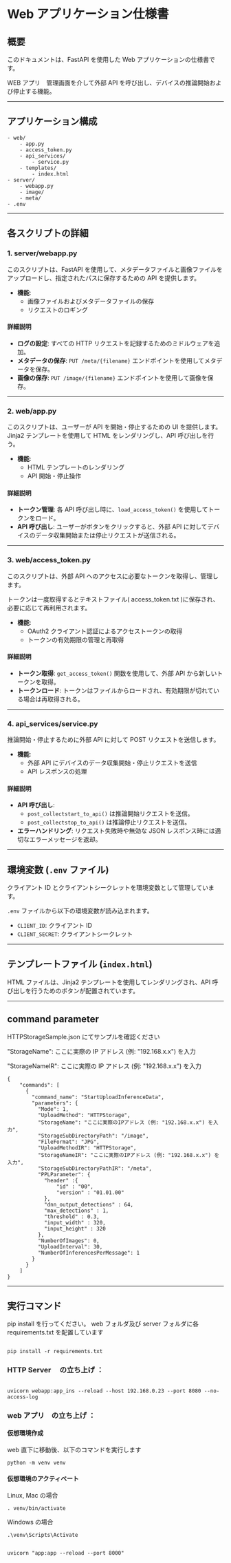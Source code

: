 # Web アプリケーション仕様書

## 概要

このドキュメントは、FastAPI を使用した Web アプリケーションの仕様書です。

WEB アプリ　管理画面を介して外部 API を呼び出し、デバイスの推論開始および停止する機能。

---

## アプリケーション構成

```
- web/
    - app.py
    - access_token.py
    - api_services/
        - service.py
    - templates/
        - index.html
- server/
    - webapp.py
    - image/
    - meta/
- .env
```

---

## 各スクリプトの詳細

### 1. server/webapp.py

このスクリプトは、FastAPI を使用して、メタデータファイルと画像ファイルをアップロードし、指定されたパスに保存するための API を提供します。

- **機能**:
  - 画像ファイルおよびメタデータファイルの保存
  - リクエストのロギング

#### 詳細説明

- **ログの設定**: すべての HTTP リクエストを記録するためのミドルウェアを追加。
- **メタデータの保存**: `PUT /meta/{filename}` エンドポイントを使用してメタデータを保存。
- **画像の保存**: `PUT /image/{filename}` エンドポイントを使用して画像を保存。

---

### 2. web/app.py

このスクリプトは、ユーザーが API を開始・停止するための UI を提供します。Jinja2 テンプレートを使用して HTML をレンダリングし、API 呼び出しを行う。

- **機能**:
  - HTML テンプレートのレンダリング
  - API 開始・停止操作

#### 詳細説明

- **トークン管理**: 各 API 呼び出し時に、`load_access_token()` を使用してトークンをロード。
- **API 呼び出し**: ユーザーがボタンをクリックすると、外部 API に対してデバイスのデータ収集開始または停止リクエストが送信される。

---

### 3. web/access_token.py

このスクリプトは、外部 API へのアクセスに必要なトークンを取得し、管理します。

トークンは一度取得するとテキストファイル( access_token.txt )に保存され、必要に応じて再利用されます。

- **機能**:
  - OAuth2 クライアント認証によるアクセストークンの取得
  - トークンの有効期限の管理と再取得

#### 詳細説明

- **トークン取得**: `get_access_token()` 関数を使用して、外部 API から新しいトークンを取得。
- **トークンロード**: トークンはファイルからロードされ、有効期限が切れている場合は再取得される。

---

### 4. api_services/service.py

推論開始・停止するために外部 API に対して POST リクエストを送信します。

- **機能**:
  - 外部 API にデバイスのデータ収集開始・停止リクエストを送信
  - API レスポンスの処理

#### 詳細説明

- **API 呼び出し**:
  - `post_collectstart_to_api()` は推論開始リクエストを送信。
  - `post_collectstop_to_api()` は推論停止リクエストを送信。
- **エラーハンドリング**: リクエスト失敗時や無効な JSON レスポンス時には適切なエラーメッセージを返却。

---

## 環境変数 (`.env` ファイル)

クライアント ID とクライアントシークレットを環境変数として管理しています。

`.env` ファイルから以下の環境変数が読み込まれます。

- `CLIENT_ID`: クライアント ID
- `CLIENT_SECRET`: クライアントシークレット

---

## テンプレートファイル (`index.html`)

HTML ファイルは、Jinja2 テンプレートを使用してレンダリングされ、API 呼び出しを行うためのボタンが配置されています。

---

## command parameter

HTTPStorageSample.json にてサンプルを確認ください

"StorageName": ここに実際の IP アドレス (例: "192.168.x.x") を入力

"StorageNameIR": ここに実際の IP アドレス (例: "192.168.x.x") を入力

```
{
    "commands": [
      {
        "command_name": "StartUploadInferenceData",
        "parameters": {
          "Mode": 1,
          "UploadMethod": "HTTPStorage",
          "StorageName": "ここに実際のIPアドレス (例: "192.168.x.x") を入力",
          "StorageSubDirectoryPath": "/image",
          "FileFormat": "JPG",
          "UploadMethodIR": "HTTPStorage",
          "StorageNameIR": "ここに実際のIPアドレス (例: "192.168.x.x") を入力",
          "StorageSubDirectoryPathIR": "/meta",
          "PPLParameter": {
            "header" :{
                "id" : "00",
                "version" : "01.01.00"
            },
            "dnn_output_detections" : 64,
            "max_detections" : 1,
            "threshold" : 0.3,
            "input_width" : 320,
            "input_height" : 320
          },
          "NumberOfImages": 0,
          "UploadInterval": 30,
          "NumberOfInferencesPerMessage": 1
        }
      }
    ]
}
```

---

## 実行コマンド

pip install を行ってください。
web フォルダ及び server フォルダに各 requirements.txt を配置しています

```

pip install -r requirements.txt

```

### HTTP Server 　の立ち上げ ：

```

uvicorn webapp:app_ins --reload --host 192.168.0.23 --port 8080 --no-access-log

```

### web アプリ　の立ち上げ ：

#### 仮想環境作成

web 直下に移動後、以下のコマンドを実行します

```
python -m venv venv
```

#### 仮想環境のアクティベート

Linux, Mac の場合

```
. venv/bin/activate
```

Windows の場合

```
.\venv\Scripts\Activate
```

```

uvicorn "app:app --reload --port 8000"

```

